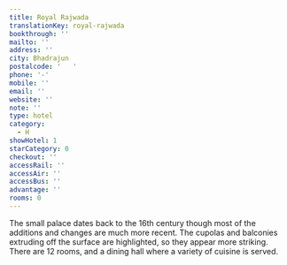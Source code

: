 ```yaml
---
title: Royal Rajwada
translationKey: royal-rajwada
bookthrough: ''
mailto: ''
address: ''
city: Bhadrajun
postalcode: '   '
phone: '-'
mobile: ''
email: ''
website: ''
note: ''
type: hotel
category:
  - H
showHotel: 1
starCategory: 0
checkout: ''
accessRail: ''
accessAir: ''
accessBus: ''
advantage: ''
rooms: 0
---
```

The small palace dates back to the 16th century though most of the additions and changes are much more recent. The cupolas and balconies extruding off the surface are highlighted, so they appear more striking. There are 12 rooms, and a dining hall where a variety of cuisine is served.
